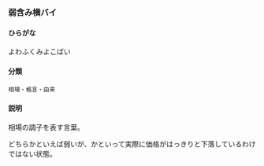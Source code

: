 <div style="display:none;">

## [あ行](securities-terms?id=あ行)
## [か行](securities-terms?id=か行)
## [さ行](securities-terms?id=さ行)
## [た行](securities-terms?id=た行)
## [な行](securities-terms?id=な行)
## [は行](securities-terms?id=は行)
## [ま行](securities-terms?id=ま行)
## [や行](securities-terms?id=や行)

</div>

### 弱含み横バイ

#### ひらがな

よわふくみよこばい

#### 分類

`相場・格言・由来`

#### 説明

相場の調子を表す言葉。
どちらかといえば弱いが、かといって実際に価格がはっきりと下落しているわけではない状態。

<div style="display:none;">

## [ら行](securities-terms?id=ら行)
## [わ行](securities-terms?id=わ行)
## [英数字・記号](securities-terms?id=英数字・記号)

</div>


